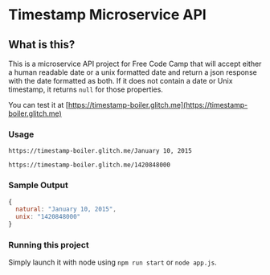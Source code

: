 # Timestamp Microservice API

## What is this?

This is a microservice API project for Free Code Camp that will accept either a human
readable date or a unix formatted date and return a json response with the date formatted
as both. If it does not contain a date or Unix timestamp, it returns `null` for those properties.

You can test it at [https://timestamp-boiler.glitch.me](https://timestamp-boiler.glitch.me)

### Usage

```
https://timestamp-boiler.glitch.me/January 10, 2015
```
```
https://timestamp-boiler.glitch.me/1420848000
```

### Sample Output

```javascript
{
  natural: "January 10, 2015",
  unix: "1420848000"
}
```

### Running this project

Simply launch it with node using `npm run start` or `node app.js`.
